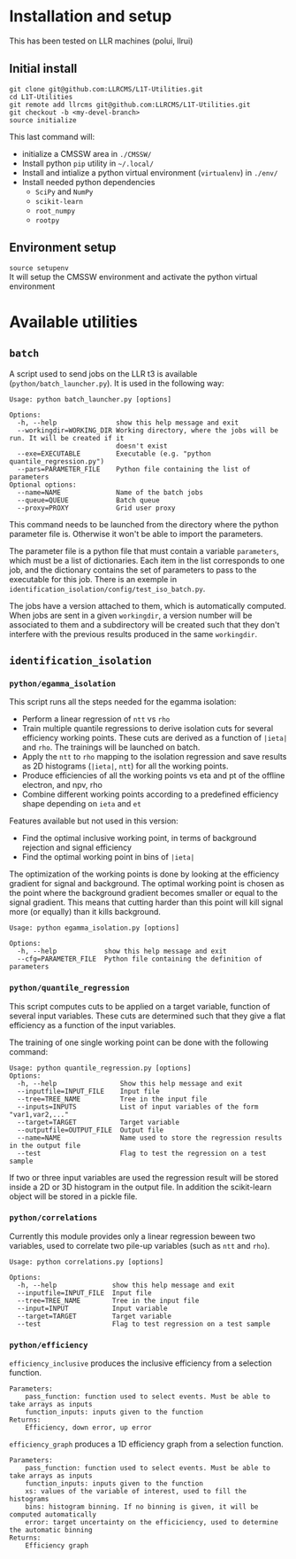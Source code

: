 # Installation and setup
This has been tested on LLR machines (polui, llrui)  

## Initial install
```
git clone git@github.com:LLRCMS/L1T-Utilities.git
cd L1T-Utilities 
git remote add llrcms git@github.com:LLRCMS/L1T-Utilities.git
git checkout -b <my-devel-branch>
source initialize 
```

This last command will:
* initialize a CMSSW area in `./CMSSW/`
* Install python `pip` utility in `~/.local/`
* Install and intialize a python virtual environment (`virtualenv`) in `./env/`
* Install needed python dependencies
  * `SciPy` and `NumPy`
  * `scikit-learn`
  * `root_numpy`
  * `rootpy`

## Environment setup
`source setupenv`  
It will setup the CMSSW environment and activate the python virtual environment  

# Available utilities
## `batch`
A script used to send jobs on the LLR t3 is available (`python/batch_launcher.py`). It is used in the following way:
```
Usage: python batch_launcher.py [options]

Options:
  -h, --help               show this help message and exit
  --workingdir=WORKING_DIR Working directory, where the jobs will be run. It will be created if it
                           doesn't exist
  --exe=EXECUTABLE         Executable (e.g. "python quantile_regression.py")
  --pars=PARAMETER_FILE    Python file containing the list of parameters
Optional options:
  --name=NAME              Name of the batch jobs
  --queue=QUEUE            Batch queue
  --proxy=PROXY            Grid user proxy
```
This command needs to be launched from the directory where the python parameter file is. Otherwise it won't be able to import the parameters.   

The parameter file is a python file that must contain a variable `parameters`, which must be a list of dictionaries. Each item in the list corresponds to one job, and the dictionary contains the set of parameters to pass to the executable for this job. There is an exemple in `identification_isolation/config/test_iso_batch.py`.   

The jobs have a version attached to them, which is automatically computed. When jobs are sent in a given `workingdir`, a version number will be associated to them and a subdirectory will be created such that they don't interfere with the previous results produced in the same `workingdir`.


## `identification_isolation`

### `python/egamma_isolation`
This script runs all the steps needed for the egamma isolation:
* Perform a linear regression of `ntt` vs `rho`
* Train multiple quantile regressions to derive isolation cuts for several efficiency working points. These cuts are derived as a function of `|ieta|` and `rho`. The trainings will be launched on batch.
* Apply the `ntt` to `rho` mapping to the isolation regression and save results as 2D histograms (`|ieta|`, `ntt`) for all the working points.   
* Produce efficiencies of all the working points vs eta and pt of the offline electron, and npv, rho
* Combine different working points according to a predefined efficiency shape depending on `ieta` and `et`

Features available but not used in this version:
* Find the optimal inclusive working point, in terms of background rejection and signal efficiency
* Find the optimal working point in bins of `|ieta|`

The optimization of the working points is done by looking at the efficiency gradient for signal and background. The optimal working point is chosen as the point where the background gradient becomes smaller or equal to the signal gradient. This means that cutting harder than this point will kill signal more (or equally) than it kills background.   

```
Usage: python egamma_isolation.py [options]

Options:
  -h, --help            show this help message and exit
  --cfg=PARAMETER_FILE  Python file containing the definition of parameters
```


### `python/quantile_regression`
This script computes cuts to be applied on a target variable, function of several input variables. These cuts are determined such that they give a flat efficiency as a function of the input variables.  

The training of one single working point can be done with the following command:
```
Usage: python quantile_regression.py [options]
Options:
  -h, --help                Show this help message and exit
  --inputfile=INPUT_FILE    Input file
  --tree=TREE_NAME          Tree in the input file
  --inputs=INPUTS           List of input variables of the form "var1,var2,..."
  --target=TARGET           Target variable
  --outputfile=OUTPUT_FILE  Output file
  --name=NAME               Name used to store the regression results in the output file
  --test                    Flag to test the regression on a test sample
```
If two or three input variables are used the regression result will be stored inside a 2D or 3D histogram in the output file. In addition the scikit-learn object will be stored in a pickle file.

### `python/correlations`
Currently this module provides only a linear regression beween two variables, used to correlate two pile-up variables (such as `ntt` and `rho`).

```
Usage: python correlations.py [options]

Options:
  -h, --help              show this help message and exit
  --inputfile=INPUT_FILE  Input file
  --tree=TREE_NAME        Tree in the input file
  --input=INPUT           Input variable
  --target=TARGET         Target variable
  --test                  Flag to test regression on a test sample
```

### `python/efficiency`
`efficiency_inclusive` produces the inclusive efficiency from a selection function.
```
Parameters:
	pass_function: function used to select events. Must be able to take arrays as inputs
    function_inputs: inputs given to the function
Returns:
    Efficiency, down error, up error
```

`efficiency_graph` produces a 1D efficiency graph from a selection function.
```
Parameters:
	pass_function: function used to select events. Must be able to take arrays as inputs
    function_inputs: inputs given to the function
    xs: values of the variable of interest, used to fill the histograms
    bins: histogram binning. If no binning is given, it will be computed automatically
    error: target uncertainty on the efficiciency, used to determine the automatic binning
Returns:
    Efficiency graph
```



